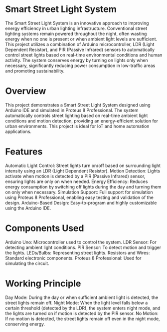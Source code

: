 # Smart Street Light System
The Smart Street Light System is an innovative approach to improving energy efficiency in urban lighting infrastructure. Conventional street lighting systems remain powered throughout the night, often wasting energy when no one is present or when ambient light levels are sufficient. This project utilizes a combination of Arduino microcontroller, LDR (Light Dependent Resistor), and PIR (Passive Infrared) sensors to automatically control street lights based on real-time environmental conditions and human activity. The system conserves energy by turning on lights only when necessary, significantly reducing power consumption in low-traffic areas and promoting sustainability.

# Overview
This project demonstrates a Smart Street Light System designed using Arduino IDE and simulated in Proteus 8 Professional. The system automatically controls street lighting based on real-time ambient light conditions and motion detection, providing an energy-efficient solution for urban environments. This project is ideal for IoT and home automation applications.

# Features
Automatic Light Control: Street lights turn on/off based on surrounding light intensity using an LDR (Light Dependent Resistor).
Motion Detection: Lights activate when motion is detected by a PIR (Passive Infrared) sensor, ensuring lights are only on when needed.
Energy Efficiency: Reduces energy consumption by switching off lights during the day and turning them on only when necessary.
Simulation Support: Full support for simulation using Proteus 8 Professional, enabling easy testing and validation of the design.
Arduino-Based Design: Easy-to-program and highly customizable using the Arduino IDE.

# Components Used
Arduino Uno: Microcontroller used to control the system.
LDR Sensor: For detecting ambient light conditions.
PIR Sensor: To detect motion and trigger the lights.
LEDs/Bulbs: Representing street lights.
Resistors and Wires: Standard electronic components.
Proteus 8 Professional: Used for simulating the circuit.

# Working Principle
Day Mode: During the day or when sufficient ambient light is detected, the street lights remain off.
Night Mode: When the light level falls below a certain threshold (detected by the LDR), the system enters night mode, and the lights are turned on if motion is detected by the PIR sensor.
No Motion: If no motion is detected, the street lights remain off even in the night mode, conserving energy.

